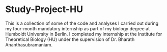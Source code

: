 # Study-Project-HU
This is a collection of some of the code and analyses I carried out during my four-month mandatory internship as part of my biology degree at Humboldt University in Berlin. I completed my internship at the Institute for Theoretical Biology (HU) under the supervision of Dr. Bharath Ananthasubramaniam. 
